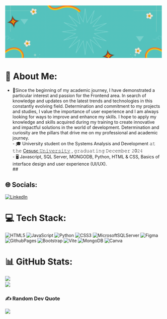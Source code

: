 ![banner](assets/header.github.gif)


# 💫 About Me:
- 🎯Since the beginning of my academic journey, I have demonstrated a particular interest and passion for the Frontend area. In search of knowledge and updates on the latest trends and technologies in this constantly evolving field. Determination and commitment to my projects and studies, I value the importance of user experience and I am always looking for ways to improve and enhance my skills. I hope to apply my knowledge and skills acquired during my training to create innovative and impactful solutions in the world of development. Determination and curiosity are the pillars that drive me on my professional and academic journey.<br>- 🎓 University student on the Systems Analysis and Development 𝚊𝚝 𝚝𝚑𝚎 [Cesusc 𝚄𝚗𝚒𝚟𝚎𝚛𝚜𝚒𝚝𝚢](https://cesusc.edu.br/) , 𝚐𝚛𝚊𝚍𝚞𝚊𝚝𝚒𝚗𝚐 𝙳𝚎𝚌𝚎𝚖𝚋𝚎𝚛 𝟸0𝟸𝟺<br>- 🖥 Javascript, SQL Server, MONGODB, Python, HTML & CSS, Basics of interface design and user experience (UI/UX).<br> ##


## 🌐 Socials:
[![LinkedIn](https://img.shields.io/badge/LinkedIn-%230077B5.svg?logo=linkedin&logoColor=white)](https://linkedin.com/in/www.linkedin.com/in/aline-santos-ferreira-1b6a27215) 

# 💻 Tech Stack:
![HTML5](https://img.shields.io/badge/html5-%23E34F26.svg?style=flat&logo=html5&logoColor=white) ![JavaScript](https://img.shields.io/badge/javascript-%23323330.svg?style=flat&logo=javascript&logoColor=%23F7DF1E) ![Python](https://img.shields.io/badge/python-3670A0?style=flat&logo=python&logoColor=ffdd54) ![CSS3](https://img.shields.io/badge/css3-%231572B6.svg?style=flat&logo=css3&logoColor=white) ![MicrosoftSQLServer](https://img.shields.io/badge/Microsoft%20SQL%20Server-CC2927?style=flat&logo=microsoft%20sql%20server&logoColor=white) ![Figma](https://img.shields.io/badge/figma-%23F24E1E.svg?style=flat&logo=figma&logoColor=white) ![GithubPages](https://img.shields.io/badge/github%20pages-121013?style=flat&logo=github&logoColor=white) ![Bootstrap](https://img.shields.io/badge/bootstrap-%238511FA.svg?style=flat&logo=bootstrap&logoColor=white) ![Vite](https://img.shields.io/badge/vite-%23646CFF.svg?style=flat&logo=vite&logoColor=white) ![MongoDB](https://img.shields.io/badge/MongoDB-%234ea94b.svg?style=flat&logo=mongodb&logoColor=white) ![Canva](https://img.shields.io/badge/Canva-%2300C4CC.svg?style=flat&logo=Canva&logoColor=white)
# 📊 GitHub Stats:
![](https://github-readme-streak-stats.herokuapp.com/?user=alineesf&theme=dark&hide_border=false)<br/>
![](https://github-readme-stats.vercel.app/api/top-langs/?username=alineesf&theme=dark&hide_border=false&include_all_commits=false&count_private=false&layout=compact)

### ✍️ Random Dev Quote
![](https://quotes-github-readme.vercel.app/api?type=horizontal&theme=gruvbox)

